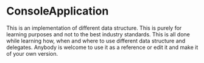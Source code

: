 # ConsoleApplication
This is an implementation of different data structure. This is purely for learning purposes and not to the best industry standards. This is all done while learning how, when and where to use different data structure and delegates. Anybody is welcome to use it as a reference or edit it and make it of your own version.
